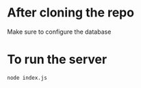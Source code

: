 # After cloning the repo
Make sure to configure the database

# To run the server
``` node index.js ```
